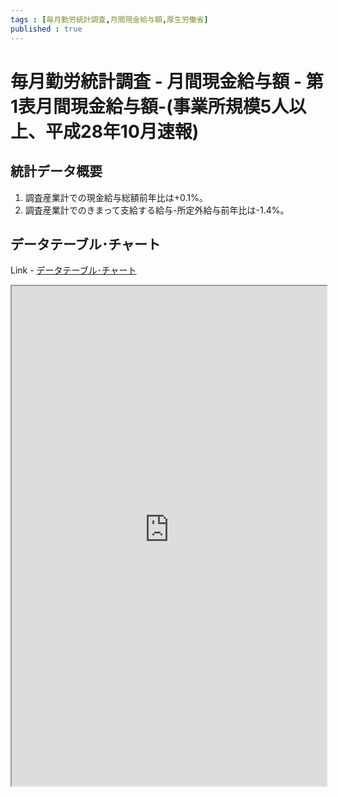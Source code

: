 ```yaml
--- 
tags : [毎月勤労統計調査,月間現金給与額,厚生労働省] 
published : true
---
```


# 毎月勤労統計調査 - 月間現金給与額 - 第1表月間現金給与額-(事業所規模5人以上、平成28年10月速報)
## 統計データ概要
1. 調査産業計での現金給与総額前年比は+0.1%。
1. 調査産業計でのきまって支給する給与-所定外給与前年比は-1.4%。

	
## データテーブル･チャート
Link - [データテーブル･チャート](http://knowledgevault.saecanet.com/charts/am-consulting.co.jp-MonthlyLabourSurveyInJapanCashEarnings.html)

<iframe src="http://knowledgevault.saecanet.com/charts/am-consulting.co.jp-MonthlyLabourSurveyInJapanCashEarnings.html" width="100%" height="800px"></iframe>